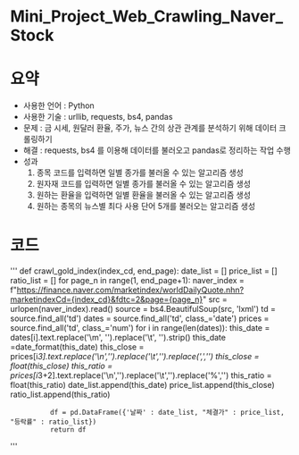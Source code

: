 # Mini_Project_Web_Crawling_Naver_Stock
# 요약
- 사용한 언어 : Python
- 사용한 기술 : urllib, requests, bs4, pandas
- 문제 : 금 시세, 원달러 환율, 주가, 뉴스 간의 상관 관계를 분석하기 위해 데이터 크롤링하기
- 해결 : requests, bs4 를 이용해 데이터를 불러오고 pandas로 정리하는 작업 수행
- 성과  
     1. 종목 코드를 입력하면 일별 종가를 불러올 수 있는 알고리즘 생성
     2. 원자재 코드를 입력하면 일별 종가를 불러올 수 있는 알고리즘 생성
     3. 원하는 환율을 입력하면 일별 환율을 불러올 수 있는 알고리즘 생성
     4. 원하는 종목의 뉴스별 최다 사용 단어 5개를 불러오는 알고리즘 생성

# 코드
'''
          def crawl_gold_index(index_cd, end_page):
              date_list = []
              price_list = []
              ratio_list = []
              for page_n in range(1, end_page+1):
                  naver_index = f"https://finance.naver.com/marketindex/worldDailyQuote.nhn?marketindexCd={index_cd}&fdtc=2&page={page_n}"
                  src = urlopen(naver_index).read()
                  source = bs4.BeautifulSoup(src, 'lxml')
                  td = source.find_all('td')
                  dates = source.find_all('td', class_='date')
                  prices = source.find_all('td', class_='num')
                  for i in range(len(dates)):
                      this_date = dates[i].text.replace('\m', '').replace('\t', '').strip()
                      this_date =date_format(this_date)
                      this_close = prices[i*3].text.replace('\n','').replace('\t','').replace(',','')
                      this_close = float(this_close)
                      this_ratio = prices[i*3+2].text.replace('\n','').replace('\t','').replace('%','')
                      this_ratio = float(this_ratio)
                      date_list.append(this_date)
                      price_list.append(this_close)
                      ratio_list.append(this_ratio)

              df = pd.DataFrame({'날짜' : date_list, "체결가" : price_list, "등락률" : ratio_list})
              return df
'''
